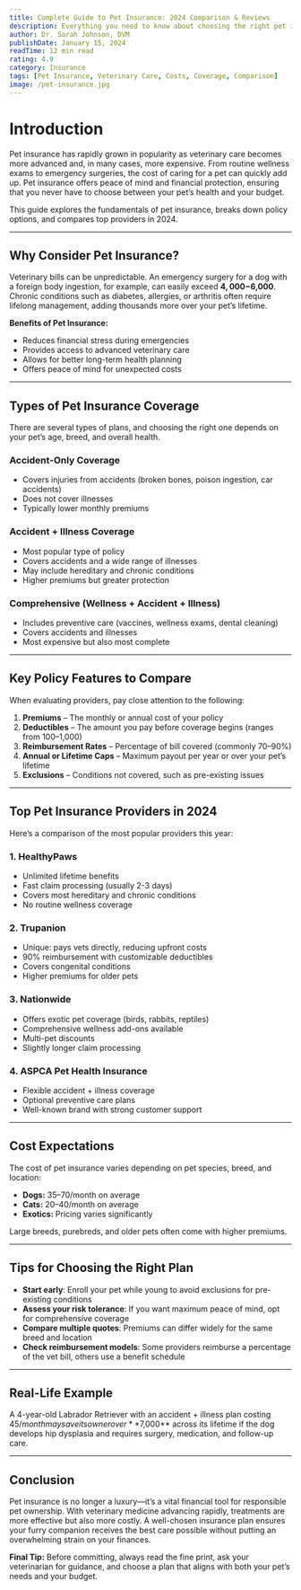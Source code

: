 ```yaml
---
title: Complete Guide to Pet Insurance: 2024 Comparison & Reviews
description: Everything you need to know about choosing the right pet insurance for your furry friend. Compare top providers, coverage options, and costs.
author: Dr. Sarah Johnson, DVM
publishDate: January 15, 2024
readTime: 12 min read
rating: 4.9
category: Insurance
tags: [Pet Insurance, Veterinary Care, Costs, Coverage, Comparison]
image: /pet-insurance.jpg
---
```


# Introduction

Pet insurance has rapidly grown in popularity as veterinary care becomes more advanced and, in many cases, more expensive. From routine wellness exams to emergency surgeries, the cost of caring for a pet can quickly add up. Pet insurance offers peace of mind and financial protection, ensuring that you never have to choose between your pet’s health and your budget.

This guide explores the fundamentals of pet insurance, breaks down policy options, and compares top providers in 2024.

---

## Why Consider Pet Insurance?

Veterinary bills can be unpredictable. An emergency surgery for a dog with a foreign body ingestion, for example, can easily exceed **$4,000-$6,000**. Chronic conditions such as diabetes, allergies, or arthritis often require lifelong management, adding thousands more over your pet’s lifetime.

**Benefits of Pet Insurance:**
- Reduces financial stress during emergencies
- Provides access to advanced veterinary care
- Allows for better long-term health planning
- Offers peace of mind for unexpected costs

---

## Types of Pet Insurance Coverage

There are several types of plans, and choosing the right one depends on your pet’s age, breed, and overall health.

### Accident-Only Coverage
- Covers injuries from accidents (broken bones, poison ingestion, car accidents)
- Does not cover illnesses
- Typically lower monthly premiums

### Accident + Illness Coverage
- Most popular type of policy
- Covers accidents and a wide range of illnesses
- May include hereditary and chronic conditions
- Higher premiums but greater protection

### Comprehensive (Wellness + Accident + Illness)
- Includes preventive care (vaccines, wellness exams, dental cleaning)
- Covers accidents and illnesses
- Most expensive but also most complete

---

## Key Policy Features to Compare

When evaluating providers, pay close attention to the following:

1. **Premiums** – The monthly or annual cost of your policy  
2. **Deductibles** – The amount you pay before coverage begins (ranges from $100–$1,000)  
3. **Reimbursement Rates** – Percentage of bill covered (commonly 70–90%)  
4. **Annual or Lifetime Caps** – Maximum payout per year or over your pet’s lifetime  
5. **Exclusions** – Conditions not covered, such as pre-existing issues  

---

## Top Pet Insurance Providers in 2024

Here’s a comparison of the most popular providers this year:

### 1. HealthyPaws
- Unlimited lifetime benefits
- Fast claim processing (usually 2-3 days)
- Covers most hereditary and chronic conditions
- No routine wellness coverage

### 2. Trupanion
- Unique: pays vets directly, reducing upfront costs
- 90% reimbursement with customizable deductibles
- Covers congenital conditions
- Higher premiums for older pets

### 3. Nationwide
- Offers exotic pet coverage (birds, rabbits, reptiles)
- Comprehensive wellness add-ons available
- Multi-pet discounts
- Slightly longer claim processing

### 4. ASPCA Pet Health Insurance
- Flexible accident + illness coverage
- Optional preventive care plans
- Well-known brand with strong customer support

---

## Cost Expectations

The cost of pet insurance varies depending on pet species, breed, and location:

- **Dogs:** $35–$70/month on average  
- **Cats:** $20–$40/month on average  
- **Exotics:** Pricing varies significantly  

Large breeds, purebreds, and older pets often come with higher premiums.

---

## Tips for Choosing the Right Plan

- **Start early**: Enroll your pet while young to avoid exclusions for pre-existing conditions  
- **Assess your risk tolerance**: If you want maximum peace of mind, opt for comprehensive coverage  
- **Compare multiple quotes**: Premiums can differ widely for the same breed and location  
- **Check reimbursement models**: Some providers reimburse a percentage of the vet bill, others use a benefit schedule  

---

## Real-Life Example

A 4-year-old Labrador Retriever with an accident + illness plan costing $45/month may save its owner over **$7,000** across its lifetime if the dog develops hip dysplasia and requires surgery, medication, and follow-up care.

---

## Conclusion

Pet insurance is no longer a luxury—it’s a vital financial tool for responsible pet ownership. With veterinary medicine advancing rapidly, treatments are more effective but also more costly. A well-chosen insurance plan ensures your furry companion receives the best care possible without putting an overwhelming strain on your finances.

**Final Tip:** Before committing, always read the fine print, ask your veterinarian for guidance, and choose a plan that aligns with both your pet’s needs and your budget.
